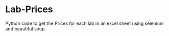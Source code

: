 # Lab-Prices
Python code to get the Prices for each lab in an excel sheet using selenium and beautiful soup.
